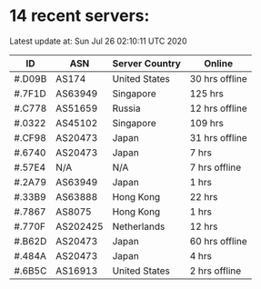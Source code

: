 # 14 recent servers:

Latest update at: Sun Jul 26 02:10:11 UTC 2020

| ID | ASN | Server Country | Online |
| -- | --- | -------------- | ------ |
| #.D09B | AS174 | United States | 30 hrs offline |
| #.7F1D | AS63949 | Singapore | 125 hrs |
| #.C778 | AS51659 | Russia | 12 hrs offline |
| #.0322 | AS45102 | Singapore | 109 hrs |
| #.CF98 | AS20473 | Japan | 31 hrs offline |
| #.6740 | AS20473 | Japan | 7 hrs |
| #.57E4 | N/A | N/A | 7 hrs offline |
| #.2A79 | AS63949 | Japan | 1 hrs |
| #.33B9 | AS63888 | Hong Kong | 22 hrs |
| #.7867 | AS8075 | Hong Kong | 1 hrs |
| #.770F | AS202425 | Netherlands | 12 hrs |
| #.B62D | AS20473 | Japan | 60 hrs offline |
| #.484A | AS20473 | Japan | 4 hrs |
| #.6B5C | AS16913 | United States | 2 hrs offline |


